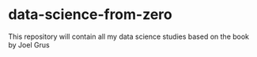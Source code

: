 # data-science-from-zero
 This repository will contain all my data science studies based on the book by Joel Grus
